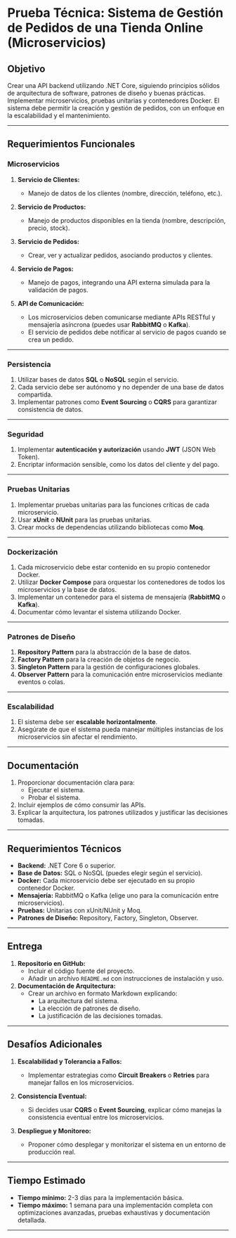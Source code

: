 ﻿# Prueba Técnica: Sistema de Gestión de Pedidos de una Tienda Online (Microservicios)

## **Objetivo**
Crear una API backend utilizando .NET Core, siguiendo principios sólidos de arquitectura de software, patrones de diseño y buenas prácticas. Implementar microservicios, pruebas unitarias y contenedores Docker. El sistema debe permitir la creación y gestión de pedidos, con un enfoque en la escalabilidad y el mantenimiento.

---

## **Requerimientos Funcionales**

### **Microservicios**
1. **Servicio de Clientes:**
    - Manejo de datos de los clientes (nombre, dirección, teléfono, etc.).

2. **Servicio de Productos:**
    - Manejo de productos disponibles en la tienda (nombre, descripción, precio, stock).

3. **Servicio de Pedidos:**
    - Crear, ver y actualizar pedidos, asociando productos y clientes.

4. **Servicio de Pagos:**
    - Manejo de pagos, integrando una API externa simulada para la validación de pagos.

5. **API de Comunicación:**
    - Los microservicios deben comunicarse mediante APIs RESTful y mensajería asíncrona (puedes usar **RabbitMQ** o **Kafka**).
    - El servicio de pedidos debe notificar al servicio de pagos cuando se crea un pedido.

---

### **Persistencia**
1. Utilizar bases de datos **SQL** o **NoSQL** según el servicio.
2. Cada servicio debe ser autónomo y no depender de una base de datos compartida.
3. Implementar patrones como **Event Sourcing** o **CQRS** para garantizar consistencia de datos.

---

### **Seguridad**
1. Implementar **autenticación y autorización** usando **JWT** (JSON Web Token).
2. Encriptar información sensible, como los datos del cliente y del pago.

---

### **Pruebas Unitarias**
1. Implementar pruebas unitarias para las funciones críticas de cada microservicio.
2. Usar **xUnit** o **NUnit** para las pruebas unitarias.
3. Crear mocks de dependencias utilizando bibliotecas como **Moq**.

---

### **Dockerización**
1. Cada microservicio debe estar contenido en su propio contenedor Docker.
2. Utilizar **Docker Compose** para orquestar los contenedores de todos los microservicios y la base de datos.
3. Implementar un contenedor para el sistema de mensajería (**RabbitMQ** o **Kafka**).
4. Documentar cómo levantar el sistema utilizando Docker.

---

### **Patrones de Diseño**
1. **Repository Pattern** para la abstracción de la base de datos.
2. **Factory Pattern** para la creación de objetos de negocio.
3. **Singleton Pattern** para la gestión de configuraciones globales.
4. **Observer Pattern** para la comunicación entre microservicios mediante eventos o colas.

---

### **Escalabilidad**
1. El sistema debe ser **escalable horizontalmente**.
2. Asegúrate de que el sistema pueda manejar múltiples instancias de los microservicios sin afectar el rendimiento.

---

## **Documentación**
1. Proporcionar documentación clara para:
    - Ejecutar el sistema.
    - Probar el sistema.
2. Incluir ejemplos de cómo consumir las APIs.
3. Explicar la arquitectura, los patrones utilizados y justificar las decisiones tomadas.

---

## **Requerimientos Técnicos**
- **Backend:** .NET Core 6 o superior.
- **Base de Datos:** SQL o NoSQL (puedes elegir según el servicio).
- **Docker:** Cada microservicio debe ser ejecutado en su propio contenedor Docker.
- **Mensajería:** RabbitMQ o Kafka (elige uno para la comunicación entre microservicios).
- **Pruebas:** Unitarias con xUnit/NUnit y Moq.
- **Patrones de Diseño:** Repository, Factory, Singleton, Observer.

---

## **Entrega**
1. **Repositorio en GitHub:**
    - Incluir el código fuente del proyecto.
    - Añadir un archivo `README.md` con instrucciones de instalación y uso.
2. **Documentación de Arquitectura:**
    - Crear un archivo en formato Markdown explicando:
        - La arquitectura del sistema.
        - La elección de patrones de diseño.
        - La justificación de las decisiones tomadas.

---

## **Desafíos Adicionales**
1. **Escalabilidad y Tolerancia a Fallos:**
    - Implementar estrategias como **Circuit Breakers** o **Retries** para manejar fallos en los microservicios.

2. **Consistencia Eventual:**
    - Si decides usar **CQRS** o **Event Sourcing**, explicar cómo manejas la consistencia eventual entre los microservicios.

3. **Despliegue y Monitoreo:**
    - Proponer cómo desplegar y monitorizar el sistema en un entorno de producción real.

---

## **Tiempo Estimado**
- **Tiempo mínimo:** 2-3 días para la implementación básica.
- **Tiempo máximo:** 1 semana para una implementación completa con optimizaciones avanzadas, pruebas exhaustivas y documentación detallada.

---


